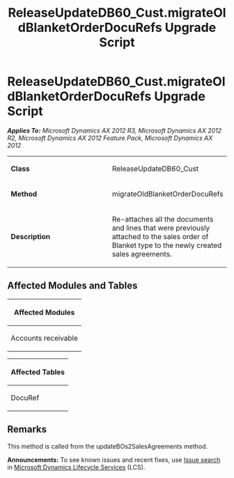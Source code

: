 ﻿---
title: ReleaseUpdateDB60_Cust.migrateOldBlanketOrderDocuRefs Upgrade Script
TOCTitle: ReleaseUpdateDB60_Cust.migrateOldBlanketOrderDocuRefs Upgrade Script
ms:assetid: a9a627e6-5850-adce-1c15-9df6e2b53202
ms:mtpsurl: https://msdn.microsoft.com/en-us/library/JJ686435(v=AX.60)
ms:contentKeyID: 49710391
ms.date: 05/18/2015
mtps_version: v=AX.60
---

# ReleaseUpdateDB60\_Cust.migrateOldBlanketOrderDocuRefs Upgrade Script 


_**Applies To:** Microsoft Dynamics AX 2012 R3, Microsoft Dynamics AX 2012 R2, Microsoft Dynamics AX 2012 Feature Pack, Microsoft Dynamics AX 2012_

<table>
<colgroup>
<col style="width: 50%" />
<col style="width: 50%" />
</colgroup>
<tbody>
<tr class="odd">
<td><p><strong>Class</strong></p></td>
<td><p>ReleaseUpdateDB60_Cust</p></td>
</tr>
<tr class="even">
<td><p><strong>Method</strong></p></td>
<td><p>migrateOldBlanketOrderDocuRefs</p></td>
</tr>
<tr class="odd">
<td><p><strong>Description</strong></p></td>
<td><p>Re-attaches all the documents and lines that were previously attached to the sales order of Blanket type to the newly created sales agreements.</p></td>
</tr>
</tbody>
</table>


## Affected Modules and Tables

<table>
<colgroup>
<col style="width: 100%" />
</colgroup>
<thead>
<tr class="header">
<th><p>Affected Modules</p></th>
</tr>
</thead>
<tbody>
<tr class="odd">
<td><p>Accounts receivable</p></td>
</tr>
</tbody>
</table>


<table>
<colgroup>
<col style="width: 100%" />
</colgroup>
<thead>
<tr class="header">
<th><p>Affected Tables</p></th>
</tr>
</thead>
<tbody>
<tr class="odd">
<td><p>DocuRef</p></td>
</tr>
</tbody>
</table>


## Remarks

This method is called from the updateBOs2SalesAgreements method.

  
**Announcements:** To see known issues and recent fixes, use [Issue search](http://go.microsoft.com/fwlink/?linkid=389258) in [Microsoft Dynamics Lifecycle Services](http://go.microsoft.com/fwlink/?linkid=306505) (LCS).

